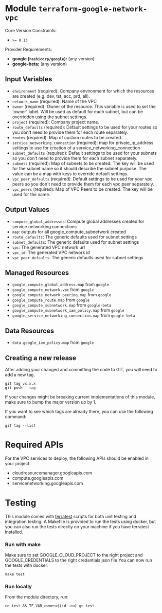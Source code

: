
# Module `terraform-google-network-vpc`

Core Version Constraints:
* `>= 0.13`

Provider Requirements:
* **google (`hashicorp/google`):** (any version)
* **google-beta:** (any version)

## Input Variables
* `environment` (required): Company environment for which the resources are created (e.g. dev, tst, acc, prd, all).
* `network_name` (required): Name of the VPC
* `owner` (required): Owner of the resource. This variable is used to set the 'owner' label. Will be used as default for each subnet, but can be overridden using the subnet settings.
* `project` (required): Company project name.
* `route_defaults` (required): Default settings to be used for your routes so you don't need to provide them for each route separately.
* `routes` (required): Map of custom routes to be created.
* `service_networking_connection` (required): map for private_ip_address settings to use for creation of a service_networking_connection
* `subnet_defaults` (required): Default settings to be used for your subnets so you don't need to provide them for each subnet separately.
* `subnets` (required): Map of subnets to be created. The key will be used for the subnet name so it should describe the subnet purpose. The value can be a map with keys to override default settings.
* `vpc_peer_defaults` (required): Default settings to be used for your vpc peers so you don't need to provide them for each vpc peer separately.
* `vpc_peers` (required): Map of VPC Peers to be created. The key will be used for the name.

## Output Values
* `compute_global_addresses`: Compute global addresses created for service networking connections
* `map`: outputs for all google_compute_subnetwork created
* `route_defaults`: The generic defaults used for subnet settings
* `subnet_defaults`: The generic defaults used for subnet settings
* `vpc`: The generated VPC network url
* `vpc_id`: The generated VPC network id
* `vpc_peer_defaults`: The generic defaults used for subnet settings

## Managed Resources
* `google_compute_global_address.map` from `google`
* `google_compute_network.vpc` from `google`
* `google_compute_network_peering.map` from `google`
* `google_compute_route.map` from `google`
* `google_compute_subnetwork.map` from `google-beta`
* `google_compute_subnetwork_iam_policy.map` from `google`
* `google_service_networking_connection.map` from `google-beta`

## Data Resources
* `data.google_iam_policy.map` from `google`

## Creating a new release
After adding your changed and committing the code to GIT, you will need to add a new tag.
```
git tag vx.x.x
git push --tag
```
If your changes might be breaking current implementations of this module, make sure to bump the major version up by 1.

If you want to see which tags are already there, you can use the following command:
```
git tag --list
```
Required APIs
=============
For the VPC services to deploy, the following APIs should be enabled in your project:
 * cloudresourcemanager.googleapis.com
 * compute.googleapis.com
 * servicenetworking.googleapis.com

Testing
=======
This module comes with [terratest](https://github.com/gruntwork-io/terratest) scripts for both unit testing and integration testing.
A Makefile is provided to run the tests using docker, but you can also run the tests directly on your machine if you have terratest installed.

### Run with make
Make sure to set GOOGLE_CLOUD_PROJECT to the right project and GOOGLE_CREDENTIALS to the right credentials json file
You can now run the tests with docker:
```
make test
```

### Run locally
From the module directory, run:
```
cd test && TF_VAR_owner=$(id -nu) go test
```
